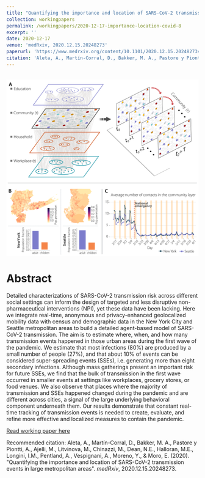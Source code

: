 ```yaml
---
title: "Quantifying the importance and location of SARS-CoV-2 transmission events in large metropolitan areas"
collection: workingpapers
permalink: /workingpapers/2020-12-17-importance-location-covid-8
excerpt: ''
date: 2020-12-17
venue: 'medRxiv, 2020.12.15.20248273'
paperurl: 'https://www.medrxiv.org/content/10.1101/2020.12.15.20248273v1'
citation: 'Aleta, A., Martín-Corral, D., Bakker, M. A., Pastore y Piontti, A., Ajelli, M., Litvinova, M., Chinazzi, M., Dean, N.E., Halloran, M.E., Longini, I.M., Pentland, A., Vespignani, A., Moreno, Y., & Moro, E. (2020). medRxiv, 2020.12.15.20248273.'
---
```


<br/><img src='/images/importance-location-covid.png'>

# Abstract
Detailed characterizations of SARS-CoV-2 transmission risk across different social settings can inform the design of targeted and less disruptive non-pharmaceutical interventions (NPI), yet these data have been lacking. Here we integrate real-time, anonymous and privacy-enhanced geolocalized mobility data with census and demographic data in the New York City and Seattle metropolitan areas to build a detailed agent-based model of SARS-CoV-2 transmission. The aim is to estimate where, when, and how many transmission events happened in those urban areas during the first wave of the pandemic. We estimate that most infections (80%) are produced by a small number of people (27%), and that about 10% of events can be considered super-spreading events (SSEs), i.e. generating more than eight secondary infections. Although mass gatherings present an important risk for future SSEs, we find that the bulk of transmission in the first wave occurred in smaller events at settings like workplaces, grocery stores, or food venues. We also observe that places where the majority of transmission and SSEs happened changed during the pandemic and are different across cities, a signal of the large underlying behavioral component underneath them. Our results demonstrate that constant real-time tracking of transmission events is needed to create, evaluate, and refine more effective and localized measures to contain the pandemic.


[Read working paper here](https://www.medrxiv.org/content/10.1101/2020.12.15.20248273v1)

Recommended citation: Aleta, A., Martín-Corral, D., Bakker, M. A., Pastore y Piontti, A., Ajelli, M., Litvinova, M., Chinazzi, M., Dean, N.E., Halloran, M.E., Longini, I.M., Pentland, A., Vespignani, A., Moreno, Y., & Moro, E. (2020). &quot;Quantifying the importance and location of SARS-CoV-2 transmission events in large metropolitan areas&quot;. <i>medRxiv</i>, 2020.12.15.20248273.